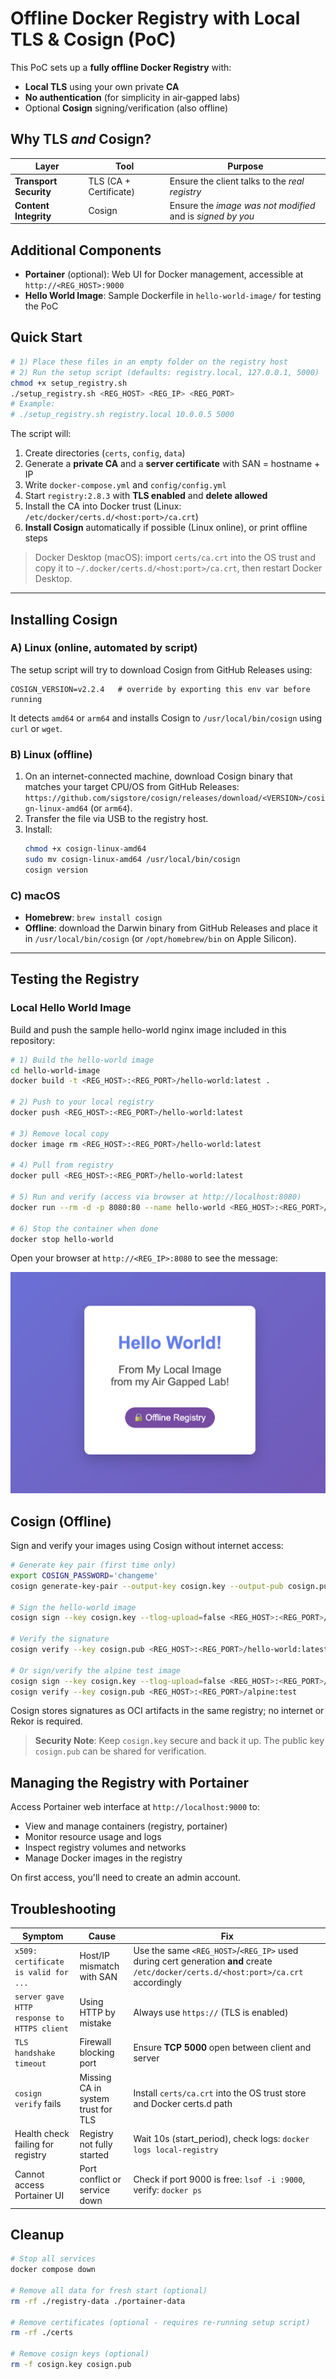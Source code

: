 # Offline Docker Registry with Local TLS & Cosign (PoC)

This PoC sets up a **fully offline Docker Registry** with:

- **Local TLS** using your own private **CA**
- **No authentication** (for simplicity in air‑gapped labs)
- Optional **Cosign** signing/verification (also offline)

## Why TLS _and_ Cosign?

| Layer                  | Tool                   | Purpose                                                    |
| ---------------------- | ---------------------- | ---------------------------------------------------------- |
| **Transport Security** | TLS (CA + Certificate) | Ensure the client talks to the _real registry_             |
| **Content Integrity**  | Cosign                 | Ensure the _image was not modified_ and is _signed by you_ |

## Additional Components

- **Portainer** (optional): Web UI for Docker management, accessible at `http://<REG_HOST>:9000`
- **Hello World Image**: Sample Dockerfile in `hello-world-image/` for testing the PoC

## Quick Start

```bash
# 1) Place these files in an empty folder on the registry host
# 2) Run the setup script (defaults: registry.local, 127.0.0.1, 5000)
chmod +x setup_registry.sh
./setup_registry.sh <REG_HOST> <REG_IP> <REG_PORT>
# Example:
# ./setup_registry.sh registry.local 10.0.0.5 5000
```

The script will:

1. Create directories (`certs`, `config`, `data`)
2. Generate a **private CA** and a **server certificate** with SAN = hostname + IP
3. Write `docker-compose.yml` and `config/config.yml`
4. Start `registry:2.8.3` with **TLS enabled** and **delete allowed**
5. Install the CA into Docker trust (Linux: `/etc/docker/certs.d/<host:port>/ca.crt`)
6. **Install Cosign** automatically if possible (Linux online), or print offline steps

> Docker Desktop (macOS): import `certs/ca.crt` into the OS trust and copy it to `~/.docker/certs.d/<host:port>/ca.crt`, then restart Docker Desktop.

---

## Installing Cosign

### A) Linux (online, automated by script)

The setup script will try to download Cosign from GitHub Releases using:

```
COSIGN_VERSION=v2.2.4   # override by exporting this env var before running
```

It detects `amd64` or `arm64` and installs Cosign to `/usr/local/bin/cosign` using `curl` or `wget`.

### B) Linux (offline)

1. On an internet-connected machine, download Cosign binary that matches your target CPU/OS from GitHub Releases:  
   `https://github.com/sigstore/cosign/releases/download/<VERSION>/cosign-linux-amd64` (or `arm64`).
2. Transfer the file via USB to the registry host.
3. Install:
   ```bash
   chmod +x cosign-linux-amd64
   sudo mv cosign-linux-amd64 /usr/local/bin/cosign
   cosign version
   ```

### C) macOS

- **Homebrew**: `brew install cosign`
- **Offline**: download the Darwin binary from GitHub Releases and place it in `/usr/local/bin/cosign` (or `/opt/homebrew/bin` on Apple Silicon).

---

## Testing the Registry

### Local Hello World Image

Build and push the sample hello-world nginx image included in this repository:

```bash
# 1) Build the hello-world image
cd hello-world-image
docker build -t <REG_HOST>:<REG_PORT>/hello-world:latest .

# 2) Push to your local registry
docker push <REG_HOST>:<REG_PORT>/hello-world:latest

# 3) Remove local copy
docker image rm <REG_HOST>:<REG_PORT>/hello-world:latest

# 4) Pull from registry
docker pull <REG_HOST>:<REG_PORT>/hello-world:latest

# 5) Run and verify (access via browser at http://localhost:8080)
docker run --rm -d -p 8080:80 --name hello-world <REG_HOST>:<REG_PORT>/hello-world:latest

# 6) Stop the container when done
docker stop hello-world
```

Open your browser at `http://<REG_IP>:8080` to see the message:

![Hello World sample](png/test_1.png)

## Cosign (Offline)

Sign and verify your images using Cosign without internet access:

```bash
# Generate key pair (first time only)
export COSIGN_PASSWORD='changeme'
cosign generate-key-pair --output-key cosign.key --output-pub cosign.pub

# Sign the hello-world image
cosign sign --key cosign.key --tlog-upload=false <REG_HOST>:<REG_PORT>/hello-world:latest

# Verify the signature
cosign verify --key cosign.pub <REG_HOST>:<REG_PORT>/hello-world:latest

# Or sign/verify the alpine test image
cosign sign --key cosign.key --tlog-upload=false <REG_HOST>:<REG_PORT>/alpine:test
cosign verify --key cosign.pub <REG_HOST>:<REG_PORT>/alpine:test
```

Cosign stores signatures as OCI artifacts in the same registry; no internet or Rekor is required.

> **Security Note**: Keep `cosign.key` secure and back it up. The public key `cosign.pub` can be shared for verification.

## Managing the Registry with Portainer

Access Portainer web interface at `http://localhost:9000` to:

- View and manage containers (registry, portainer)
- Monitor resource usage and logs
- Inspect registry volumes and networks
- Manage Docker images in the registry

On first access, you'll need to create an admin account.

## Troubleshooting

| Symptom                                     | Cause                              | Fix                                                                                                                                  |
| ------------------------------------------- | ---------------------------------- | ------------------------------------------------------------------------------------------------------------------------------------ |
| `x509: certificate is valid for ...`        | Host/IP mismatch with SAN          | Use the same `<REG_HOST>`/`<REG_IP>` used during cert generation **and** create `/etc/docker/certs.d/<host:port>/ca.crt` accordingly |
| `server gave HTTP response to HTTPS client` | Using HTTP by mistake              | Always use `https://` (TLS is enabled)                                                                                               |
| `TLS handshake timeout`                     | Firewall blocking port             | Ensure **TCP 5000** open between client and server                                                                                   |
| `cosign verify` fails                       | Missing CA in system trust for TLS | Install `certs/ca.crt` into the OS trust store and Docker certs.d path                                                               |
| Health check failing for registry           | Registry not fully started         | Wait 10s (start_period), check logs: `docker logs local-registry`                                                                    |
| Cannot access Portainer UI                  | Port conflict or service down      | Check if port 9000 is free: `lsof -i :9000`, verify: `docker ps`                                                                     |

## Cleanup

```bash
# Stop all services
docker compose down

# Remove all data for fresh start (optional)
rm -rf ./registry-data ./portainer-data

# Remove certificates (optional - requires re-running setup script)
rm -rf ./certs

# Remove cosign keys (optional)
rm -f cosign.key cosign.pub
```
